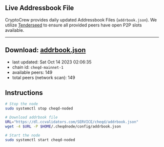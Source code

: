 ## Live Addressbook File

CryptoCrew provides daily updated Addressbook Files (`addrbook.json`). We utilize [Tenderseed](https://github.com/binaryholdings/tenderseed) to ensure all provided peers have open P2P slots available.

---
**Download: [addrbook.json](https://dl.ccvalidators.com/SERVICE/cheqd/addrbook.json)**
---

- last updated: Sat Oct 14 2023 02:06:35
- chain id: `cheqd-mainnet-1`
- available peers: 149
- total peers (network scan): 149

## Instructions
```sh
# Stop the node
sudo systemctl stop cheqd-noded

# Download addrbook file
URL="https://dl.ccvalidators.com/SERVICE/cheqd/addrbook.json"
wget -4 $URL -P $HOME/.cheqdnode/config/addrbook.json

# Start the node
sudo systemctl start cheqd-noded
```
